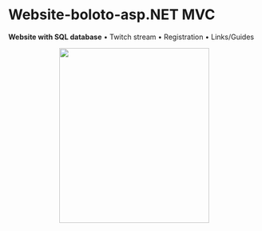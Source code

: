 # Website-boloto-asp.NET MVC
**Website with SQL database**
• Twitch stream
• Registration
• Links/Guides


<p align="center">
  <img width="300" height="350" src="https://user-images.githubusercontent.com/17459523/210518821-65c39ddb-8353-4fa2-9127-22d15ff66996.png">



</p>
